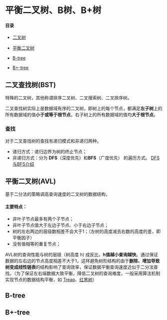 # 平衡二叉树、B树、B+树

#### 目录

* [二叉树](#2tree)

* [平衡二叉树](#avg-tree)
* [B-tree](#b-tree)
* [B+-tree](#b+-tree)

## <span id="2Tree">二叉查找树</span>(BST)

特殊的二叉树，其他称谓排序二叉树、二叉搜索树、二叉排序树。

二叉查找树实际上是数据域有序的二叉树，即树上的每个节点，都满足**左子树**上的所有数据域的值**小于或等于根节点**，右子树上的所有数据域的值均**大于根节点**。

### 查找

对于二叉查找树的查找有递归模式和非递归两种。

* 递归方式：递归边界为树的终止节点；
* 非递归方式：分为 **DFS**（深度优先）和**BFS**（广度优先） 的遍历方式。 <a href="https://github.com/craftlook/Hello-World/blob/craftlook-Hello-World/algorithm/dfs-bfs.md">DFS与BFS介绍</a>



## <span id="avg-tree">平衡二叉树</span>(AVL)

基于二分法的策略调高查询速度的二叉树的数据结构，

#### 主要特点：

* 非叶子节点最多有两个子节点；
* 非叶子节点值大于左边子节点、小于右边子节点；
* 树的左右两边的层级数相差不会大于1；（左树的高度减去右数的高度的差，即平衡因子）
* 没有值相等的重复节点；

AVL树的查询性能与树的层级（树高度 h) 成反比，**h值越小查询越快**。通过保证数据的左右边的节点高度相差不大于1，这样避免树形结构的由于**删除、增加导致树变成线性链表**的结构影响了查询效率，保证数据平衡查询速度近似于二分法查找。（为了保证左右端数据大致平衡，降低二叉树的查询难度，一般采用算法机制实现节点的数据结构平衡，如 <a href="">Treap</a>、<a href="">红黑树</a>）

## <span id="b-tree">B-tree</span>



## <span id="b+-tree">B+-tree</span>

